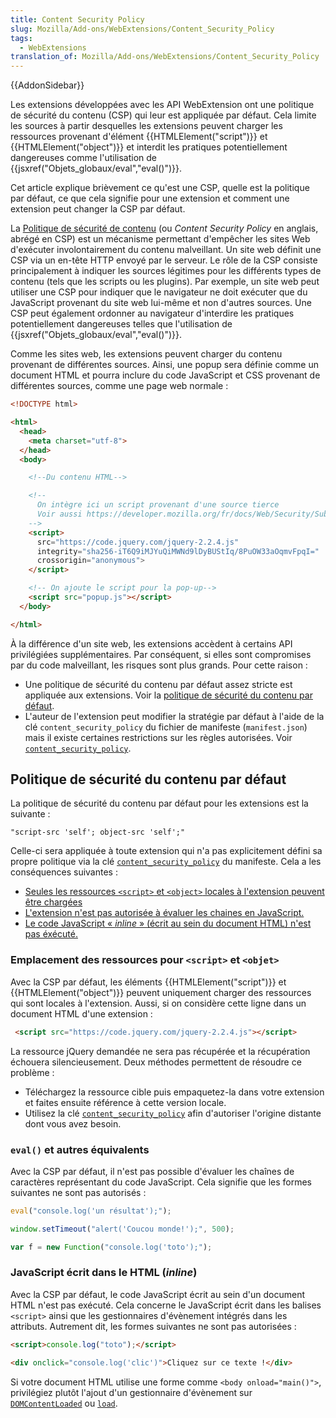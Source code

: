 ```yaml
---
title: Content Security Policy
slug: Mozilla/Add-ons/WebExtensions/Content_Security_Policy
tags:
  - WebExtensions
translation_of: Mozilla/Add-ons/WebExtensions/Content_Security_Policy
---
```

{{AddonSidebar}}

Les extensions développées avec les API WebExtension ont une politique de sécurité du contenu (CSP) qui leur est appliquée par défaut. Cela limite les sources à partir desquelles les extensions peuvent charger les ressources provenant d'élément {{HTMLElement("script")}} et {{HTMLElement("object")}} et interdit les pratiques potentiellement dangereuses comme l'utilisation de {{jsxref("Objets_globaux/eval","eval()")}}.

Cet article explique brièvement ce qu'est une CSP, quelle est la politique par défaut, ce que cela signifie pour une extension et comment une extension peut changer la CSP par défaut.

La [Politique de sécurité de contenu](/fr/docs/Web/HTTP/CSP) (ou _Content Security Policy_ en anglais, abrégé en CSP) est un mécanisme permettant d'empêcher les sites Web d'exécuter involontairement du contenu malveillant. Un site web définit une CSP via un en-tête HTTP envoyé par le serveur. Le rôle de la CSP consiste principalement à indiquer les sources légitimes pour les différents types de contenu (tels que les scripts ou les plugins). Par exemple, un site web peut utiliser une CSP pour indiquer que le navigateur ne doit exécuter que du JavaScript provenant du site web lui-même et non d'autres sources. Une CSP peut également ordonner au navigateur d'interdire les pratiques potentiellement dangereuses telles que l'utilisation de {{jsxref("Objets_globaux/eval","eval()")}}.

Comme les sites web, les extensions peuvent charger du contenu provenant de différentes sources. Ainsi, une popup sera définie comme un document HTML et pourra inclure du code JavaScript et CSS provenant de différentes sources, comme une page web normale :

```html
<!DOCTYPE html>

<html>
  <head>
    <meta charset="utf-8">
  </head>
  <body>

    <!--Du contenu HTML-->

    <!--
      On intègre ici un script provenant d'une source tierce
      Voir aussi https://developer.mozilla.org/fr/docs/Web/Security/Subresource_Integrity.
    -->
    <script>
      src="https://code.jquery.com/jquery-2.2.4.js"
      integrity="sha256-iT6Q9iMJYuQiMWNd9lDyBUStIq/8PuOW33aOqmvFpqI="
      crossorigin="anonymous">
    </script>

    <!-- On ajoute le script pour la pop-up-->
    <script src="popup.js"></script>
  </body>

</html>
```

À la différence d'un site web, les extensions accèdent à certains API privilégiées supplémentaires. Par conséquent, si elles sont compromises par du code malveillant, les risques sont plus grands. Pour cette raison :

- Une politique de sécurité du contenu par défaut assez stricte est appliquée aux extensions. Voir la [politique de sécurité du contenu par défaut](#Default).
- L'auteur de l'extension peut modifier la stratégie par défaut à l'aide de la clé `content_security_policy` du fichier de manifeste (`manifest.json`) mais il existe certaines restrictions sur les règles autorisées. Voir [`content_security_policy`](/fr/Add-ons/WebExtensions/manifest.json/content_security_policy).

## Politique de sécurité du contenu par défaut

La politique de sécurité du contenu par défaut pour les extensions est la suivante :

```
"script-src 'self'; object-src 'self';"
```

Celle-ci sera appliquée à toute extension qui n'a pas explicitement défini sa propre politique via la clé [`content_security_policy`](/fr/Add-ons/WebExtensions/manifest.json/content_security_policy) du manifeste. Cela a les conséquences suivantes :

- [Seules les ressources `<script>` et `<object>` locales à l'extension peuvent être chargées](#script_ressources)
- [L'extension n'est pas autorisée à évaluer les chaines en JavaScript.](#eval)
- [Le code JavaScript « _inline_ » (écrit au sein du document HTML) n'est pas éxécuté.](/fr/Add-ons/WebExtensions/Content_Security_Policy#Inline_JavaScript)

### Emplacement des ressources pour `<script>` et `<objet>`

Avec la CSP par défaut, les éléments {{HTMLElement("script")}} et {{HTMLElement("object")}} peuvent uniquement charger des ressources qui sont locales à l'extension. Aussi, si on considère cette ligne dans un document HTML d'une extension :

```html
 <script src="https://code.jquery.com/jquery-2.2.4.js"></script>
```

La ressource jQuery demandée ne sera pas récupérée et la récupération échouera silencieusement. Deux méthodes permettent de résoudre ce problème :

- Téléchargez la ressource cible puis empaquetez-la dans votre extension et faites ensuite référence à cette version locale.
- Utilisez la clé [`content_security_policy`](/fr/Add-ons/WebExtensions/manifest.json/content_security_policy) afin d'autoriser l'origine distante dont vous avez besoin.

### `eval()` et autres équivalents

Avec la CSP par défaut, il n'est pas possible d'évaluer les chaînes de caractères représentant du code JavaScript. Cela signifie que les formes suivantes ne sont pas autorisés :

```js
eval("console.log('un résultat');");
```

```js
window.setTimeout("alert('Coucou monde!');", 500);
```

```js
var f = new Function("console.log('toto');");
```

### JavaScript écrit dans le HTML (_inline_)

Avec la CSP par défaut, le code JavaScript écrit au sein d'un document HTML n'est pas exécuté. Cela concerne le JavaScript écrit dans les balises `<script>` ainsi que les gestionnaires d'évènement intégrés dans les attributs. Autrement dit, les formes suivantes ne sont pas autorisées :

```html
<script>console.log("toto");</script>
```

```html
<div onclick="console.log('clic')">Cliquez sur ce texte !</div>
```

Si votre document HTML utilise une forme comme `<body onload="main()">`, privilégiez plutôt l'ajout d'un gestionnaire d'évènement sur [`DOMContentLoaded`](/fr/docs/Web/Events/DOMContentLoaded) ou [`load`](/fr/docs/Web/Events/load).

